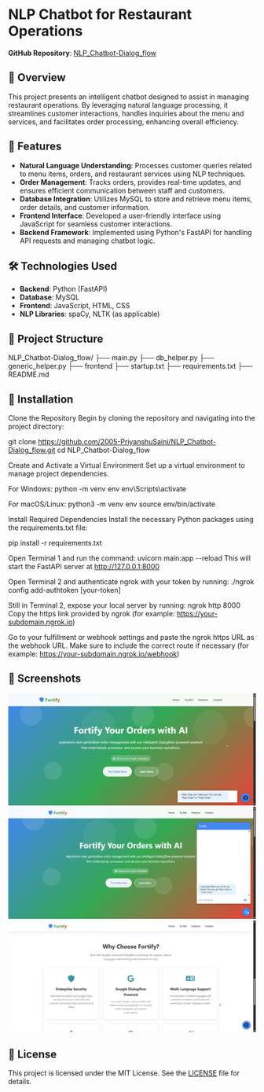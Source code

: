 # NLP Chatbot for Restaurant Operations

**GitHub Repository**: [NLP_Chatbot-Dialog_flow](https://github.com/2005-PriyanshuSaini/NLP_Chatbot-Dialog_flow)

## 🧠 Overview

This project presents an intelligent chatbot designed to assist in managing restaurant operations. By leveraging natural language processing, it streamlines customer interactions, handles inquiries about the menu and services, and facilitates order processing, enhancing overall efficiency.

## 🚀 Features

- **Natural Language Understanding**: Processes customer queries related to menu items, orders, and restaurant services using NLP techniques.
- **Order Management**: Tracks orders, provides real-time updates, and ensures efficient communication between staff and customers.
- **Database Integration**: Utilizes MySQL to store and retrieve menu items, order details, and customer information.
- **Frontend Interface**: Developed a user-friendly interface using JavaScript for seamless customer interactions.
- **Backend Framework**: Implemented using Python's FastAPI for handling API requests and managing chatbot logic.

## 🛠️ Technologies Used

- **Backend**: Python (FastAPI)
- **Database**: MySQL
- **Frontend**: JavaScript, HTML, CSS
- **NLP Libraries**: spaCy, NLTK (as applicable)

## 📂 Project Structure

NLP_Chatbot-Dialog_flow/
├── main.py
├── db_helper.py
├── generic_helper.py
├── frontend
├── startup.txt
├── requirements.txt
├── README.md

## 📝 Installation

Clone the Repository
Begin by cloning the repository and navigating into the project directory:

git clone https://github.com/2005-PriyanshuSaini/NLP_Chatbot-Dialog_flow.git
cd NLP_Chatbot-Dialog_flow

Create and Activate a Virtual Environment
Set up a virtual environment to manage project dependencies.

For Windows:
python -m venv env
env\Scripts\activate

For macOS/Linux:
python3 -m venv env
source env/bin/activate

Install Required Dependencies
Install the necessary Python packages using the requirements.txt file:

pip install -r requirements.txt

Open Terminal 1 and run the command:
uvicorn main:app --reload
This will start the FastAPI server at http://127.0.0.1:8000

Open Terminal 2 and authenticate ngrok with your token by running:
./ngrok config add-authtoken [your-token]

Still in Terminal 2, expose your local server by running:
ngrok http 8000
Copy the https link provided by ngrok (for example: https://your-subdomain.ngrok.io)

Go to your fulfillment or webhook settings and paste the ngrok https URL as the webhook URL.
Make sure to include the correct route if necessary (for example: https://your-subdomain.ngrok.io/webhook)

## 📸 Screenshots
![Landing Page](image.png)
![chat window](image-2.png)
![Ending page](image-1.png)

## 📄 License

This project is licensed under the MIT License. See the [LICENSE](LICENSE) file for details.